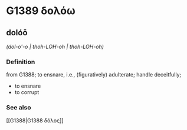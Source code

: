 # G1389 δολόω

## dolóō

_(dol-o'-o | thoh-LOH-oh | thoh-LOH-oh)_

### Definition

from G1388; to ensnare, i.e., (figuratively) adulterate; handle deceitfully; 

- to ensnare
- to corrupt

### See also

[[G1388|G1388 δόλος]]
